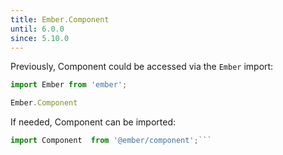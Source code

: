 ```yaml
---
title: Ember.Component
until: 6.0.0
since: 5.10.0
---
```



Previously, Component could be accessed via the `Ember` import:
```js
import Ember from 'ember';

Ember.Component

```

 If needed, Component can be imported:
```js
import Component  from '@ember/component';```
